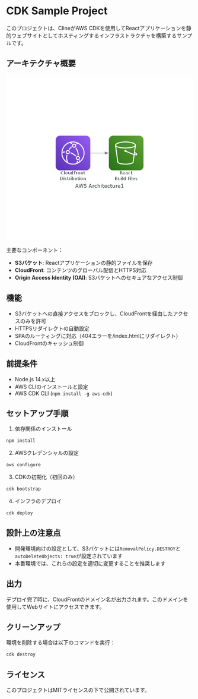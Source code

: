 # CDK Sample Project

このプロジェクトは、ClineがAWS CDKを使用してReactアプリケーションを静的ウェブサイトとしてホスティングするインフラストラクチャを構築するサンプルです。

## アーキテクチャ概要

![アーキテクチャ図](aws_architecture1.png)

主要なコンポーネント：

- **S3バケット**: Reactアプリケーションの静的ファイルを保存
- **CloudFront**: コンテンツのグローバル配信とHTTPS対応
- **Origin Access Identity (OAI)**: S3バケットへのセキュアなアクセス制御

## 機能

- S3バケットへの直接アクセスをブロックし、CloudFrontを経由したアクセスのみを許可
- HTTPSリダイレクトの自動設定
- SPAのルーティングに対応（404エラーを/index.htmlにリダイレクト）
- CloudFrontのキャッシュ制御

## 前提条件

- Node.js 14.x以上
- AWS CLIのインストールと設定
- AWS CDK CLI (`npm install -g aws-cdk`)

## セットアップ手順

1. 依存関係のインストール
```bash
npm install
```

2. AWSクレデンシャルの設定
```bash
aws configure
```

3. CDKの初期化（初回のみ）
```bash
cdk bootstrap
```

4. インフラのデプロイ
```bash
cdk deploy
```

## 設計上の注意点

- 開発環境向けの設定として、S3バケットには`RemovalPolicy.DESTROY`と`autoDeleteObjects: true`が設定されています
- 本番環境では、これらの設定を適切に変更することを推奨します

## 出力

デプロイ完了時に、CloudFrontのドメイン名が出力されます。このドメインを使用してWebサイトにアクセスできます。

## クリーンアップ

環境を削除する場合は以下のコマンドを実行：

```bash
cdk destroy
```

## ライセンス

このプロジェクトはMITライセンスの下で公開されています。
